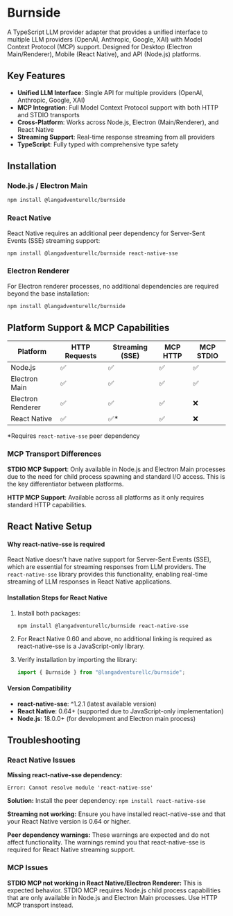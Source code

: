 # Burnside

A TypeScript LLM provider adapter that provides a unified interface to multiple LLM providers (OpenAI, Anthropic, Google, XAI) with Model Context Protocol (MCP) support. Designed for Desktop (Electron Main/Renderer), Mobile (React Native), and API (Node.js) platforms.

## Key Features

- **Unified LLM Interface**: Single API for multiple providers (OpenAI, Anthropic, Google, XAI)
- **MCP Integration**: Full Model Context Protocol support with both HTTP and STDIO transports
- **Cross-Platform**: Works across Node.js, Electron (Main/Renderer), and React Native
- **Streaming Support**: Real-time response streaming from all providers
- **TypeScript**: Fully typed with comprehensive type safety

## Installation

### Node.js / Electron Main

```bash
npm install @langadventurellc/burnside
```

### React Native

React Native requires an additional peer dependency for Server-Sent Events (SSE) streaming support:

```bash
npm install @langadventurellc/burnside react-native-sse
```

### Electron Renderer

For Electron renderer processes, no additional dependencies are required beyond the base installation:

```bash
npm install @langadventurellc/burnside
```

## Platform Support & MCP Capabilities

| Platform          | HTTP Requests | Streaming (SSE) | MCP HTTP | MCP STDIO |
| ----------------- | ------------- | --------------- | -------- | --------- |
| Node.js           | ✅            | ✅              | ✅       | ✅        |
| Electron Main     | ✅            | ✅              | ✅       | ✅        |
| Electron Renderer | ✅            | ✅              | ✅       | ❌        |
| React Native      | ✅            | ✅\*            | ✅       | ❌        |

\*Requires `react-native-sse` peer dependency

### MCP Transport Differences

**STDIO MCP Support**: Only available in Node.js and Electron Main processes due to the need for child process spawning and standard I/O access. This is the key differentiator between platforms.

**HTTP MCP Support**: Available across all platforms as it only requires standard HTTP capabilities.

## React Native Setup

#### Why react-native-sse is required

React Native doesn't have native support for Server-Sent Events (SSE), which are essential for streaming responses from LLM providers. The `react-native-sse` library provides this functionality, enabling real-time streaming of LLM responses in React Native applications.

#### Installation Steps for React Native

1. Install both packages:

   ```bash
   npm install @langadventurellc/burnside react-native-sse
   ```

2. For React Native 0.60 and above, no additional linking is required as react-native-sse is a JavaScript-only library.

3. Verify installation by importing the library:
   ```typescript
   import { Burnside } from "@langadventurellc/burnside";
   ```

#### Version Compatibility

- **react-native-sse**: ^1.2.1 (latest available version)
- **React Native**: 0.64+ (supported due to JavaScript-only implementation)
- **Node.js**: 18.0.0+ (for development and Electron main process)

## Troubleshooting

### React Native Issues

**Missing react-native-sse dependency:**

```
Error: Cannot resolve module 'react-native-sse'
```

**Solution:** Install the peer dependency: `npm install react-native-sse`

**Streaming not working:**
Ensure you have installed react-native-sse and that your React Native version is 0.64 or higher.

**Peer dependency warnings:**
These warnings are expected and do not affect functionality. The warnings remind you that react-native-sse is required for React Native streaming support.

### MCP Issues

**STDIO MCP not working in React Native/Electron Renderer:**
This is expected behavior. STDIO MCP requires Node.js child process capabilities that are only available in Node.js and Electron Main processes. Use HTTP MCP transport instead.
